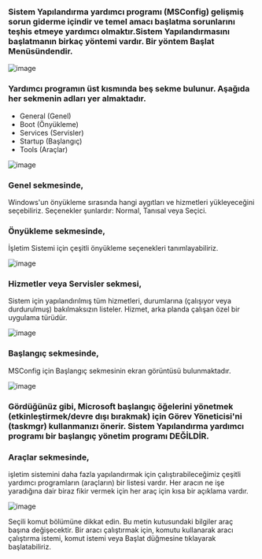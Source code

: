 ### Sistem Yapılandırma yardımcı programı (MSConfig) gelişmiş sorun giderme içindir ve temel amacı başlatma sorunlarını teşhis etmeye yardımcı olmaktır.Sistem Yapılandırmasını başlatmanın birkaç yöntemi vardır. Bir yöntem Başlat Menüsündendir.

![image](https://github.com/user-attachments/assets/9bb8ee77-d1c8-40e9-88fe-e3d85c78b1d2)

### Yardımcı programın üst kısmında beş sekme bulunur. Aşağıda her sekmenin adları yer almaktadır. 

* General (Genel)
* Boot (Önyükleme)
* Services (Servisler)
* Startup (Başlangıç)
* Tools (Araçlar)

![image](https://github.com/user-attachments/assets/fb8f1b55-a626-4059-99ca-7e761503d9e4)

### Genel sekmesinde, 
Windows'un önyükleme sırasında hangi aygıtları ve hizmetleri yükleyeceğini seçebiliriz. Seçenekler şunlardır: Normal, Tanısal veya Seçici.  

### Önyükleme sekmesinde, 
İşletim Sistemi için çeşitli önyükleme seçenekleri tanımlayabiliriz.

![image](https://github.com/user-attachments/assets/f31da45f-e1ea-4b8f-88e7-a4fe7a61535f)

### Hizmetler veya Servisler sekmesi, 
Sistem için yapılandırılmış tüm hizmetleri, durumlarına (çalışıyor veya durdurulmuş) bakılmaksızın listeler. Hizmet, arka planda çalışan özel bir uygulama türüdür.

![image](https://github.com/user-attachments/assets/a325b2be-7f00-4644-b55a-60e2ff902f55)

### Başlangıç ​​sekmesinde, 
MSConfig için Başlangıç ​​sekmesinin ekran görüntüsü bulunmaktadır.

![image](https://github.com/user-attachments/assets/f2b61d77-5cfe-4a6a-98e5-74d0db511a75)

### Gördüğünüz gibi, Microsoft başlangıç ​​öğelerini yönetmek (etkinleştirmek/devre dışı bırakmak) için Görev Yöneticisi'ni (taskmgr) kullanmanızı önerir. Sistem Yapılandırma yardımcı programı bir başlangıç ​​yönetim programı DEĞİLDİR.

### Araçlar sekmesinde,
işletim sistemini daha fazla yapılandırmak için çalıştırabileceğimiz çeşitli yardımcı programların (araçların) bir listesi vardır. Her aracın ne işe yaradığına dair biraz fikir vermek için her araç için kısa bir açıklama vardır.

![image](https://github.com/user-attachments/assets/d976e909-a2e3-40c3-869c-b72e7c699cb5)

Seçili komut bölümüne dikkat edin. Bu metin kutusundaki bilgiler araç başına değişecektir. Bir aracı çalıştırmak için, komutu kullanarak aracı çalıştırma istemi, komut istemi veya Başlat düğmesine tıklayarak başlatabiliriz.
